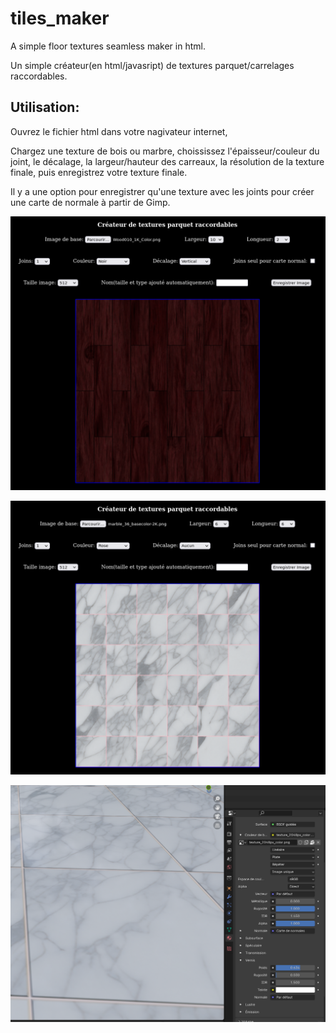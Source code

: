 # tiles_maker
A simple floor textures seamless maker in html.

Un simple créateur(en html/javasript) de textures parquet/carrelages raccordables.

## Utilisation:

Ouvrez le fichier html dans votre nagivateur internet,

Chargez une texture de bois ou marbre, choississez l'épaisseur/couleur du joint, le décalage, la largeur/hauteur des carreaux, la résolution de la texture finale, puis enregistrez votre texture finale.

Il y a une option pour enregistrer qu'une texture avec les joints pour créer une carte de normale à partir de Gimp.

![tiles_maker](images/screen1.png)

![tiles_maker](images/screen2.png)

![tiles_maker](images/screen3.png)